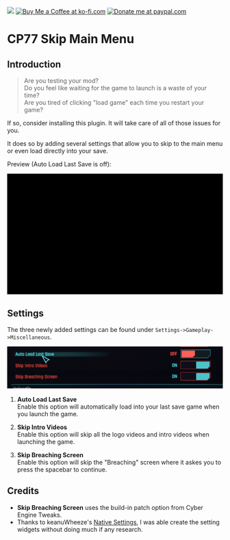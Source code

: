<a href="https://www.buymeacoffee.com/mingm"><img height='36' src="https://img.buymeacoffee.com/button-api/?text=Buy me a coffee&emoji=&slug=mingm&button_colour=FF5F5F&font_colour=ffffff&font_family=Comic&outline_colour=000000&coffee_colour=FFDD00"></a>
<a href='https://ko-fi.com/U6U572VOM' target='_blank'><img height='36' src='https://cdn.ko-fi.com/cdn/kofi1.png?v=3' alt='Buy Me a Coffee at ko-fi.com' /></a>
<a href='https://paypal.me/mingmc' target='_blank'><img height='36' src='https://cdn.jsdelivr.net/gh/Nats-ji/Nats-ji@main/paypal.png' alt='Donate me at paypal.com' /></a>

# CP77 Skip Main Menu

## Introduction

>Are you testing your mod?<br>
>Do you feel like waiting for the game to launch is a waste of your time?<br>
>Are you tired of clicking "load game" each time you restart your game?<br>

If so, consider installing this plugin. It will take care of all of those issues for you.

It does so by adding several settings that allow you to skip to the main menu or even load directly into your save.

Preview (Auto Load Last Save is off):

![skip_intro](./img/skip_intro.gif)

## Settings
The three newly added settings can be found under `Settings->Gameplay->Miscellaneous`.

![settings](./img/settings.png)

1. **Auto Load Last Save**<br>
Enable this option will automatically load into your last save game when you launch the game.

2. **Skip Intro Videos**<br>
Enable this option will skip all the logo videos and intro videos when launching the game.

3. **Skip Breaching Screen**<br>
Enable this option will skip the "Breaching" screen where it askes you to press the spacebar to continue.

## Credits
- **Skip Breaching Screen** uses the build-in patch option from Cyber Engine Tweaks.
- Thanks to keanuWheeze's [Native Settings](https://github.com/justarandomguyintheinternet/CP77_nativeSettings), I was able create the setting widgets without doing much if any research.
